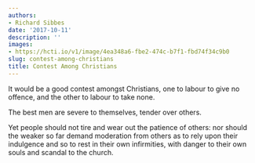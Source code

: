 ```yaml
---
authors:
- Richard Sibbes
date: '2017-10-11'
description: ''
images:
- https://hcti.io/v1/image/4ea348a6-fbe2-474c-b7f1-fbd74f34c9b0
slug: contest-among-christians
title: Contest Among Christians
---
```


It would be a good contest amongst Christians, one to labour to give no offence, and the other to labour to take none.

The best men are severe to themselves, tender over others.

Yet people should not tire and wear out the patience of others: nor should the weaker so far demand moderation from others as to rely upon their indulgence and so to rest in their own infirmities, with danger to their own souls and scandal to the church.